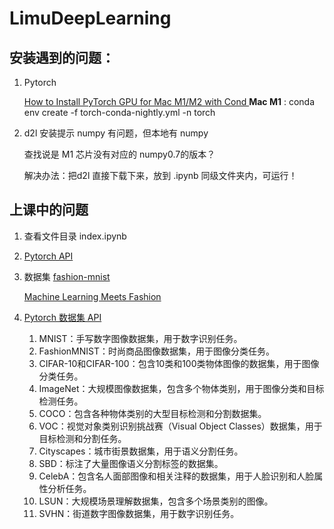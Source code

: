 # LimuDeepLearning

## 安装遇到的问题：

1. Pytorch

   [How to Install PyTorch GPU for Mac M1/M2 with Cond
   ](https://www.youtube.com/watch?v=VEDy-c5Sk8Y)**Mac M1** : conda env create -f torch-conda-nightly.yml -n torch
2. d2l 安装提示 numpy 有问题，但本地有 numpy

   查找说是 M1 芯片没有对应的 numpy0.7的版本？

   解决办法：把d2l 直接下载下来，放到 .ipynb 同级文件夹内，可运行！

## 上课中的问题

1. 查看文件目录 index.ipynb
2. [Pytorch API](https://pytorch.org/docs/stable/index.html)
3. 数据集 [fashion-mnist](https://github.com/zalandoresearch/fashion-mnist)

   [Machine Learning Meets Fashion](https://www.youtube.com/watch?v=RJudqel8DVA)
5. [Pytorch 数据集 API](https://pytorch.org/vision/stable/datasets.html)

   1. MNIST：手写数字图像数据集，用于数字识别任务。
   2. FashionMNIST：时尚商品图像数据集，用于图像分类任务。
   3. CIFAR-10和CIFAR-100：包含10类和100类物体图像的数据集，用于图像分类任务。
   4. ImageNet：大规模图像数据集，包含多个物体类别，用于图像分类和目标检测任务。
   5. COCO：包含各种物体类别的大型目标检测和分割数据集。
   6. VOC：视觉对象类别识别挑战赛（Visual Object Classes）数据集，用于目标检测和分割任务。
   7. Cityscapes：城市街景数据集，用于语义分割任务。
   8. SBD：标注了大量图像语义分割标签的数据集。
   9. CelebA：包含名人面部图像和相关注释的数据集，用于人脸识别和人脸属性分析任务。
   10. LSUN：大规模场景理解数据集，包含多个场景类别的图像。
   11. SVHN：街道数字图像数据集，用于数字识别任务。
